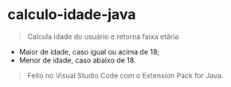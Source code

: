 # calculo-idade-java 
>Calcula idade do usuário e retorna faixa etária
* Maior de idade, caso igual ou acima de 18;
* Menor de idade, caso abaixo de 18.
> Feito no Visual Studio Code com o Extension Pack for Java.
